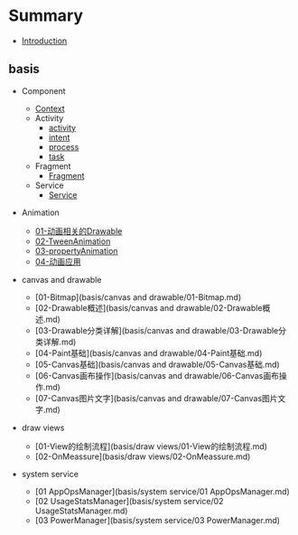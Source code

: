 # Summary

* [Introduction](README.md)

## basis

* Component
    * [Context](basis/component/Context.md)
    * Activity
        * [activity](basis/component/activity/activity.md)
        * [intent](basis/component/activity/intent.md)
        * [process](basis/component/activity/process.md)
        * [task](basis/component/activity/task.md)
    * Fragment
        * [Fragment](basis/component/fragment/fragment.md)
    * Service
        * [Service](basis/component/service/service.md)

* Animation
    * [01-动画相关的Drawable](basis/animation/01-动画相关的Drawable.md)
    * [02-TweenAnimation](basis/animation/02-TweenAnimation.md)
    * [03-propertyAnimation](basis/animation/03-propertyAnimation.md)
    * [04-动画应用](basis/animation/04-动画应用.md)

* canvas and drawable
    * [01-Bitmap](basis/canvas and drawable/01-Bitmap.md)
    * [02-Drawable概述](basis/canvas and drawable/02-Drawable概述.md)
    * [03-Drawable分类详解](basis/canvas and drawable/03-Drawable分类详解.md)
    * [04-Paint基础](basis/canvas and drawable/04-Paint基础.md)
    * [05-Canvas基础](basis/canvas and drawable/05-Canvas基础.md)
    * [06-Canvas画布操作](basis/canvas and drawable/06-Canvas画布操作.md)
    * [07-Canvas图片文字](basis/canvas and drawable/07-Canvas图片文字.md)

* draw views
    * [01-View的绘制流程](basis/draw views/01-View的绘制流程.md)
    * [02-OnMeassure](basis/draw views/02-OnMeassure.md)

* system service
    * [01 AppOpsManager](basis/system service/01 AppOpsManager.md)
    * [02 UsageStatsManager](basis/system service/02 UsageStatsManager.md)
    * [03 PowerManager](basis/system service/03 PowerManager.md)